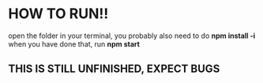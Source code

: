 # HOW TO RUN!!
open the folder in your terminal, you probably also need to do **npm install -i**
when you have done that, run **npm start**
## THIS IS STILL UNFINISHED, EXPECT BUGS
